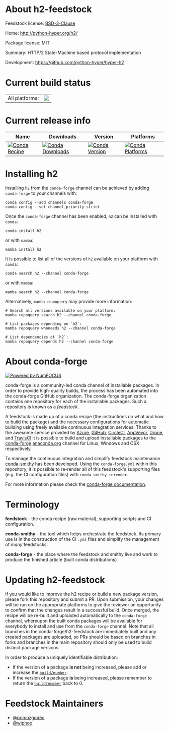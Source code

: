 About h2-feedstock
==================

Feedstock license: [BSD-3-Clause](https://github.com/conda-forge/h2-feedstock/blob/main/LICENSE.txt)

Home: http://python-hyper.org/h2/

Package license: MIT

Summary: HTTP/2 State-Machine based protocol implementation

Development: https://github.com/python-hyper/hyper-h2

Current build status
====================


<table><tr><td>All platforms:</td>
    <td>
      <a href="https://dev.azure.com/conda-forge/feedstock-builds/_build/latest?definitionId=401&branchName=main">
        <img src="https://dev.azure.com/conda-forge/feedstock-builds/_apis/build/status/h2-feedstock?branchName=main">
      </a>
    </td>
  </tr>
</table>

Current release info
====================

| Name | Downloads | Version | Platforms |
| --- | --- | --- | --- |
| [![Conda Recipe](https://img.shields.io/badge/recipe-h2-green.svg)](https://anaconda.org/conda-forge/h2) | [![Conda Downloads](https://img.shields.io/conda/dn/conda-forge/h2.svg)](https://anaconda.org/conda-forge/h2) | [![Conda Version](https://img.shields.io/conda/vn/conda-forge/h2.svg)](https://anaconda.org/conda-forge/h2) | [![Conda Platforms](https://img.shields.io/conda/pn/conda-forge/h2.svg)](https://anaconda.org/conda-forge/h2) |

Installing h2
=============

Installing `h2` from the `conda-forge` channel can be achieved by adding `conda-forge` to your channels with:

```
conda config --add channels conda-forge
conda config --set channel_priority strict
```

Once the `conda-forge` channel has been enabled, `h2` can be installed with `conda`:

```
conda install h2
```

or with `mamba`:

```
mamba install h2
```

It is possible to list all of the versions of `h2` available on your platform with `conda`:

```
conda search h2 --channel conda-forge
```

or with `mamba`:

```
mamba search h2 --channel conda-forge
```

Alternatively, `mamba repoquery` may provide more information:

```
# Search all versions available on your platform:
mamba repoquery search h2 --channel conda-forge

# List packages depending on `h2`:
mamba repoquery whoneeds h2 --channel conda-forge

# List dependencies of `h2`:
mamba repoquery depends h2 --channel conda-forge
```


About conda-forge
=================

[![Powered by
NumFOCUS](https://img.shields.io/badge/powered%20by-NumFOCUS-orange.svg?style=flat&colorA=E1523D&colorB=007D8A)](https://numfocus.org)

conda-forge is a community-led conda channel of installable packages.
In order to provide high-quality builds, the process has been automated into the
conda-forge GitHub organization. The conda-forge organization contains one repository
for each of the installable packages. Such a repository is known as a *feedstock*.

A feedstock is made up of a conda recipe (the instructions on what and how to build
the package) and the necessary configurations for automatic building using freely
available continuous integration services. Thanks to the awesome service provided by
[Azure](https://azure.microsoft.com/en-us/services/devops/), [GitHub](https://github.com/),
[CircleCI](https://circleci.com/), [AppVeyor](https://www.appveyor.com/),
[Drone](https://cloud.drone.io/welcome), and [TravisCI](https://travis-ci.com/)
it is possible to build and upload installable packages to the
[conda-forge](https://anaconda.org/conda-forge) [anaconda.org](https://anaconda.org/)
channel for Linux, Windows and OSX respectively.

To manage the continuous integration and simplify feedstock maintenance
[conda-smithy](https://github.com/conda-forge/conda-smithy) has been developed.
Using the ``conda-forge.yml`` within this repository, it is possible to re-render all of
this feedstock's supporting files (e.g. the CI configuration files) with ``conda smithy rerender``.

For more information please check the [conda-forge documentation](https://conda-forge.org/docs/).

Terminology
===========

**feedstock** - the conda recipe (raw material), supporting scripts and CI configuration.

**conda-smithy** - the tool which helps orchestrate the feedstock.
                   Its primary use is in the construction of the CI ``.yml`` files
                   and simplify the management of *many* feedstocks.

**conda-forge** - the place where the feedstock and smithy live and work to
                  produce the finished article (built conda distributions)


Updating h2-feedstock
=====================

If you would like to improve the h2 recipe or build a new
package version, please fork this repository and submit a PR. Upon submission,
your changes will be run on the appropriate platforms to give the reviewer an
opportunity to confirm that the changes result in a successful build. Once
merged, the recipe will be re-built and uploaded automatically to the
`conda-forge` channel, whereupon the built conda packages will be available for
everybody to install and use from the `conda-forge` channel.
Note that all branches in the conda-forge/h2-feedstock are
immediately built and any created packages are uploaded, so PRs should be based
on branches in forks and branches in the main repository should only be used to
build distinct package versions.

In order to produce a uniquely identifiable distribution:
 * If the version of a package **is not** being increased, please add or increase
   the [``build/number``](https://docs.conda.io/projects/conda-build/en/latest/resources/define-metadata.html#build-number-and-string).
 * If the version of a package **is** being increased, please remember to return
   the [``build/number``](https://docs.conda.io/projects/conda-build/en/latest/resources/define-metadata.html#build-number-and-string)
   back to 0.

Feedstock Maintainers
=====================

* [@primozgodec](https://github.com/primozgodec/)
* [@wiphoo](https://github.com/wiphoo/)

